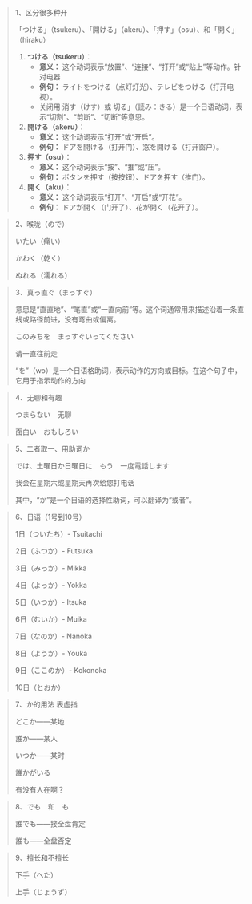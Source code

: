 > 1、区分很多种开
>
> 「つける」（tsukeru）、「開ける」（akeru）、「押す」（osu）、和「開く」（hiraku）
>
> 1. **つける（tsukeru）**：
>    - **意义：** 这个动词表示“放置”、“连接”、“打开”或“贴上”等动作。针对电器
>    - **例句：** ライトをつける（点灯灯光）、テレビをつける（打开电视）。
>    - 关闭用 消す（けす）或 切る」（読み：きる）是一个日语动词，表示“切割”、“剪断”、“切断”等意思。
> 2. **開ける（akeru）**：
>    - **意义：** 这个动词表示“打开”或“开启”。
>    - **例句：** ドアを開ける（打开门）、窓を開ける（打开窗户）。
> 3. **押す（osu）**：
>    - **意义：** 这个动词表示“按”、“推”或“压”。
>    - **例句：** ボタンを押す（按按钮）、ドアを押す（推门）。
> 4. **開く（aku）**：
>    - **意义：** 这个动词表示“打开”、“开启”或“开花”。
>    - **例句：** ドアが開く（门开了）、花が開く（花开了）。



> 2、喉咙（ので）
>
> いたい（痛い）
>
> かわく（乾く）
>
> ぬれる（濡れる）



> 3、真っ直ぐ（まっすぐ）
>
> 意思是“直直地”、“笔直”或“一直向前”等。这个词通常用来描述沿着一条直线或路径前进，没有弯曲或偏离。
>
> このみちを　まっすぐいってください
>
> 请一直往前走
>
> “を”（wo）是一个日语格助词，表示动作的方向或目标。在这个句子中，它用于指示动作的方向



> 4、无聊和有趣
>
> つまらない　无聊
>
> 面白い　おもしろい



> 5、二者取一、用助词か
>
> では、土曜日か日曜日に　もう　一度電話します
>
> 我会在星期六或星期天再次给您打电话
>
> 其中，“か”是一个日语的选择性助词，可以翻译为“或者”。



> 6、日语（1号到10号）
>
> 1日（ついたち）- Tsuitachi
>
> 2日（ふつか）- Futsuka
>
> 3日（みっか）- Mikka
>
> 4日（よっか）- Yokka
>
> 5日（いつか）- Itsuka
>
> 6日（むいか）- Muika
>
> 7日（なのか）- Nanoka
>
> 8日（ようか）- Youka
>
> 9日（ここのか）- Kokonoka
>
> 10日（とおか）



> 7、か的用法 表虚指
>
> どこか——某地
>
> 誰か——某人
>
> いつか——某时
>
> 誰かがいる
>
> 有没有人在啊？

> 8、でも　和　も
>
> 誰でも——接全盘肯定
>
> 誰も——全盘否定



> 9、擅长和不擅长
>
> 下手（へた）
>
> 上手（じょうず）